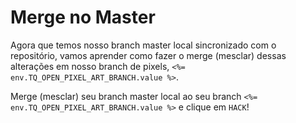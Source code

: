 # Merge no Master

Agora que temos nosso branch master local sincronizado com o repositório, vamos aprender como fazer o merge (mesclar) dessas alterações em nosso branch de pixels, `<%= env.TQ_OPEN_PIXEL_ART_BRANCH.value %>`.

Merge (mesclar) seu branch master local ao seu branch `<%= env.TQ_OPEN_PIXEL_ART_BRANCH.value %>` e clique em `HACK`!